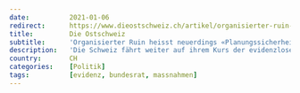 ```yaml
---
date:          2021-01-06
redirect:      https://www.dieostschweiz.ch/artikel/organisierter-ruin-heisst-neuerdings-planungssicherheit-PJgWXky
title:         Die Ostschweiz
subtitle:      'Organisierter Ruin heisst neuerdings «Planungssicherheit»'
description:   'Die Schweiz fährt weiter auf ihrem Kurs der evidenzlosen Politik. Inzwischen benötigt der Bundesrat für die Verschärfung von Massnahmen nicht einmal mehr den Hauch von Nachweisen für Gefahr und Wirksamkeit. Annahmen reichen. Das auf Kosten der Gegenwart - und der Zukunft.'
country:       CH
categories:    [Politik]
tags:          [evidenz, bundesrat, massnahmen]
---
```

